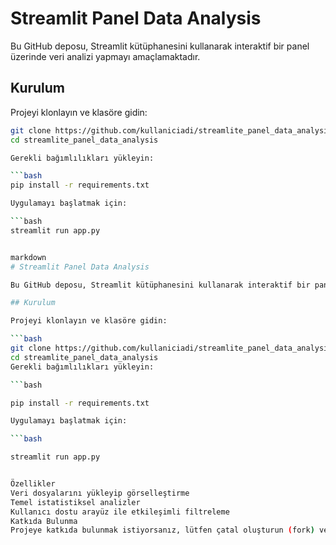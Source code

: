 # Streamlit Panel Data Analysis

Bu GitHub deposu, Streamlit kütüphanesini kullanarak interaktif bir panel üzerinde veri analizi yapmayı amaçlamaktadır.

## Kurulum

Projeyi klonlayın ve klasöre gidin:

```bash
git clone https://github.com/kullaniciadi/streamlite_panel_data_analysis.git
cd streamlite_panel_data_analysis

Gerekli bağımlılıkları yükleyin:

```bash
pip install -r requirements.txt

Uygulamayı başlatmak için:

```bash
streamlit run app.py


markdown
# Streamlit Panel Data Analysis

Bu GitHub deposu, Streamlit kütüphanesini kullanarak interaktif bir panel üzerinde veri analizi yapmayı amaçlamaktadır.

## Kurulum

Projeyi klonlayın ve klasöre gidin:

```bash
git clone https://github.com/kullaniciadi/streamlite_panel_data_analysis.git
cd streamlite_panel_data_analysis
Gerekli bağımlılıkları yükleyin:

```bash

pip install -r requirements.txt

Uygulamayı başlatmak için:

```bash

streamlit run app.py


Özellikler
Veri dosyalarını yükleyip görselleştirme
Temel istatistiksel analizler
Kullanıcı dostu arayüz ile etkileşimli filtreleme
Katkıda Bulunma
Projeye katkıda bulunmak istiyorsanız, lütfen çatal oluşturun (fork) ve pull request gönderin.
